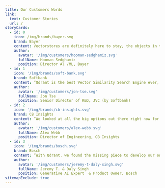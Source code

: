 ```yaml
---
title: Our Customers Words
link:
  text: Customer Stories
  url: /
storyCards:
  - id: 0
    icon: /img/brands/bayer.svg
    brand: Bayer
    content: Vectorstores are definitely here to stay, the objects in the world around us from image, sound, video and text become easily universal and searchable thanks to the embedding models and vectorstores. I personally recommend Qdrant. we have been using it for awhile and couldn't be happier.
    author:
      avatar: '/img/customers/hooman-sedghamiz.svg'
      fullName: Hooman Sedghamiz
      position: Director Al /ML, Bayer
  - id: 1
    icon: '/img/brands/soft-bank.svg'
    brand: Softbank
    content: “Qdrant is the best Vector Similarity Search Engine ever, as every other VSS broke during our high load and performance testing. If we find any issues, the Qdrant team fixes the fastest and improves on things beyond!”
    author:
      avatar: '/img/customers/jon-tse.svg'
      fullName: Jon Tse
      position: Senior Director of R&D, JVC (by Softbank)
  - id: 2
    icon: '/img/brands/cb-insights.svg'
    brand: CB Insights
    content: “We looked at all the big options out there right now for vector databases, with our focus on ease of use, performance, pricing, and communication. <b>Qdrant came out on top in each category...</b> ultimately, it wasn't much of a contest.”
    author:
      avatar: '/img/customers/alex-webb.svg'
      fullName: Alex Webb
      position: Director of Engineering, CB Insights
  - id: 3
    icon: '/img/brands/bosch.svg'
    brand: Bosch
    content: “With Qdrant, we found the missing piece to develop our own provider independent multimodal generative AI platform on enterprise scale.”
    author:
      avatar: '/img/customers/jeremy-t-daly-singh.svg'
      fullName: Jeremy T. & Daly Singh
      position: Generative AI Expert  & Product Owner, Bosch
sitemapExclude: true
---
```

